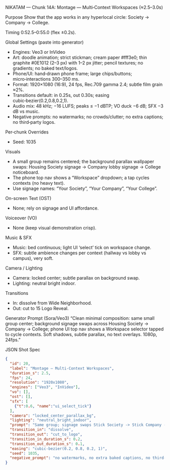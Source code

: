 NIKATAM — Chunk 14A: Montage — Multi‑Context Workspaces (≈2.5–3.0s)

Purpose
Show that the app works in any hyperlocal circle: Society → Company → College.

Timing
0:52.5–0:55.0 (flex ±0.2s).

Global Settings (paste into generator)
- Engines: Veo3 or InVideo
- Art: doodle animation; strict stickman; cream paper #fff3e0; thin graphite #0E1012 (2–3 px) with 1–2 px jitter; pencil textures; no gradients; no baked text/logos.
- Phone/UI: hand‑drawn phone frame; large chips/buttons; micro‑interactions 300–350 ms.
- Format: 1920×1080 (16:9), 24 fps, Rec.709 gamma 2.4; subtle film grain ≈2%.
- Transitions default: in 0.25s, out 0.30s; easing cubic‑bezier(0.2,0.8,0.2,1).
- Audio mix: 48 kHz; −16 LUFS; peaks ≤ −1 dBTP; VO duck −6 dB; SFX −3 dB vs music.
- Negative prompts: no watermarks; no crowds/clutter; no extra captions; no third‑party logos.

Per‑chunk Overrides
- Seed: 1035

Visuals
- A small group remains centered; the background parallax wallpaper swaps: Housing Society signage → Company lobby signage → College noticeboard.
- The phone top nav shows a “Workspace” dropdown; a tap cycles contexts (no heavy text).
 - Use signage names: “Your Society”, “Your Company”, “Your College”.

On-screen Text (OST)
- None; rely on signage and UI affordance.

Voiceover (VO)
- None (keep visual demonstration crisp).

Music & SFX
- Music: bed continuous; light UI ‘select’ tick on workspace change.
- SFX: subtle ambience changes per context (hallway vs lobby vs campus), very soft.

Camera / Lighting
- Camera: locked center; subtle parallax on background swap.
- Lighting: neutral bright indoor.

Transitions
- In: dissolve from Wide Neighborhood.
- Out: cut to 15 Logo Reveal.

Generator Prompt (Sora/Veo3)
“Clean minimal composition: same small group center; background signage swaps across Housing Society → Company → College; phone UI top nav shows a Workspace selector tapped to cycle contexts. Soft shadows, subtle parallax, no text overlays. 1080p, 24fps.”

JSON Shot Spec
```json
{
  "id": 20,
  "label": "Montage — Multi-Context Workspaces",
  "duration_s": 2.5,
  "fps": 24,
  "resolution": "1920x1080",
  "engines": ["Veo3", "InVideo"],
  "vo": [],
  "ost": [],
  "sfx": [
    {"t":0.6, "name":"ui_select_tick"}
  ],
  "camera": "locked_center_parallax_bg",
  "lighting": "neutral_bright_indoor",
  "prompt": "Same group; signage swaps Stick Society -> Stick Company -> Stick College; phone Workspace selector tap cycles contexts; no baked text.",
  "transition_in": "dissolve",
  "transition_out": "cut_to_logo",
  "transition_in_duration_s": 0.2,
  "transition_out_duration_s": 0.1,
  "easing": "cubic-bezier(0.2, 0.8, 0.2, 1)",
  "seed": 1035,
  "negative_prompt": "no watermarks, no extra baked captions, no third-party logos"
}
```


